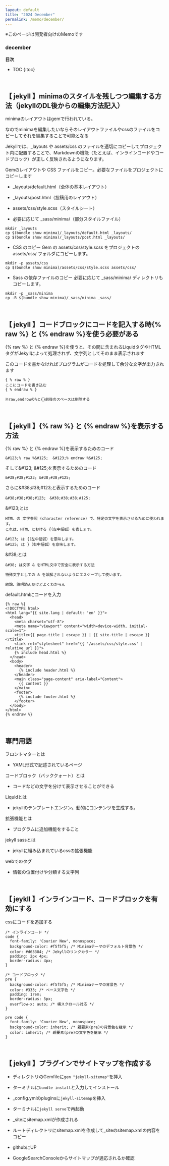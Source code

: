 ```yaml
---
layout: default
title: "2024 December"
permalink: /memo/december/
---
```


※このページは開発者向けのMemoです

### december

**目次**
* TOC
{:toc}

<br>

## 【 jekyll 】minimaのスタイルを残しつつ編集する方法（jekyllのDL後からの編集方法記入）

minimaのレイアウトはgemで行われている。

なのでminimaを編集したいならそのレイアウトファイルやcssのファイルをコピーしてそれを編集することで可能となる

Jekyllでは、_layouts や assets/css のファイルを適切にコピーしてプロジェクト内に配置することで、Markdownの機能（たとえば、インラインコードやコードブロック）が正しく反映されるようになります。


Gemのレイアウトや CSS ファイルをコピー。必要なファイルをプロジェクトにコピーします

* _layouts/default.html（全体の基本レイアウト）

* _layouts/post.html（投稿用のレイアウト）

* assets/css/style.scss（スタイルシート）

* 必要に応じて _sass/minima/（部分スタイルファイル）

```
mkdir _layouts
cp $(bundle show minima)/_layouts/default.html _layouts/
cp $(bundle show minima)/_layouts/post.html _layouts/
```

* CSS のコピー Gem の assets/css/style.scss をプロジェクトの assets/css/ フォルダにコピーします。

```
mkdir -p assets/css
cp $(bundle show minima)/assets/css/style.scss assets/css/
```

* Sass の依存ファイルのコピー 必要に応じて _sass/minima/ ディレクトリもコピーします。

```
mkdir -p _sass/minima
cp -R $(bundle show minima)/_sass/minima _sass/
```
<br>

## 【 jekyll 】コードブロックにコードを記入する時&#123;% raw %&#125; と &#123;% endraw %&#125;を使う必要がある

&#123;% raw %&#125; と &#123;% endraw %&#125;を使うと、その間に含まれるLiquidタグやHTMLタグがJekyllによって処理されず、文字列としてそのまま表示されます

このコードを書かなければプログラムがコードを処理して余分な文字が出力されます

    { % raw % }
    ここにコードを書き込む
    { % endraw % }

    ※raw,endrowの%と{}前後のスペースは削除する

<br>

## 【 jekyll 】&#123;% raw %&#125; と &#123;% endraw %&#125;を表示する方法
&#123;% raw %&#125; と &#123;% endraw %&#125;を表示するためのコード

    &#123;% raw %&#125;  &#123;% endraw %&#125;


そして&#38;#123; &#38;#125;を表示するためのコード

    &#38;#38;#123; &#38;#38;#125;

さらに&#38;#38;#38;#123;と表示するためのコード

    &#38;#38;#38;#123;　&#38;#38;#38;#125;

&#38;#123;とは


    HTML の 文字参照 (character reference) で、特定の文字を表示させるために使われます。
    これは、HTML における {（左中括弧）を表します。

    &#123; は {（左中括弧）を意味します。
    &#125; は }（右中括弧）を意味します。


&#38;#38;とは

    &#38; は文字 & をHTML文中で安全に表示する方法

    特殊文字としての & を誤解されないようにエスケープして使います。

    結論、説明読んだけどよくわからん


default.htmlにコードを入力



    {% raw %}
    <!DOCTYPE html>
    <html lang="{{ site.lang | default: 'en' }}">
      <head>
        <meta charset="utf-8">
        <meta name="viewport" content="width=device-width, initial-scale=1">
        <title>{{ page.title | escape }} | {{ site.title | escape }}</title>
        <link rel="stylesheet" href="{{ '/assets/css/style.css' | relative_url }}">
        {% include head.html %}
      </head>
      <body>
        <header>
          {% include header.html %}
        </header>
        <main class="page-content" aria-label="Content">
          {{ content }}
        </main>
        <footer>
          {% include footer.html %}
        </footer>
      </body>
    </html>
    {% endraw %}



<br>

## 専門用語

フロントマターとは

* YAML形式で記述されているページ

コードブロック（バッククォート）とは

* コードなどの文字を分けて表示させることができる

Liquidとは

* jekyllのテンプレートエンジン。動的にコンテンツを生成する。

拡張機能とは

* プログラムに追加機能をすること

jekyll sassとは

* jekyllに組み込まれているcssの拡張機能

webでのタグ

* 情報の位置付けや分類する文字列

<br>

## 【 jeykll 】インラインコード、コードブロックを有効にする

cssにコードを追加する
```
/* インラインコード */
code {
  font-family: 'Courier New', monospace;
  background-color: #f5f5f5; /* Minimaテーマのデフォルト背景色 */
  color: #d63384; /* Jekyllのリンクカラー */
  padding: 2px 4px;
  border-radius: 4px;
}

/* コードブロック */
pre {
  background-color: #f5f5f5; /* Minimaテーマの背景色 */
  color: #333; /* ベース文字色 */
  padding: 1rem;
  border-radius: 5px;
  overflow-x: auto; /* 横スクロール対応 */
}

pre code {
  font-family: 'Courier New', monospace;
  background-color: inherit; /* 親要素(pre)の背景色を継承 */
  color: inherit; /* 親要素(pre)の文字色を継承 */
}
```


<br>

## 【 jekyll 】プラグインでサイトマップを作成する

* ディレクトリのGemfileに`gem "jekyll-sitemap"`を挿入

* ターミナルに`bundle install`と入力してインストール

* _config.ymlのpluginsに`jekyll-sitemap`を挿入

* ターミナルに`jekyll serve`で再起動

* _siteにsitemap.xmlが作成される

* ルートディレクトリにsitemap.xmlを作成して_siteのsitemap.xmlの内容をコピー

* githubにUP

* GoogleSearchConsoleからサイトマップが適応されるか確認